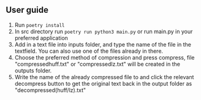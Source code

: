 ## User guide
1. Run `poetry install`
2. In src directory run `poetry run python3 main.py` or run main.py in your preferred application
3. Add in a text file into inputs folder, and type the name of the file in the textfield. You can also use one of the files already in there.
4. Choose the preferred method of compression and press compress, file "compressedhuff.txt" or "compressedlz.txt" will be created in the outputs folder.
5. Write the name of the already compressed file to and click the relevant decompress button to get the original text back in the output folder as "decompressed(huff/lz).txt" 
